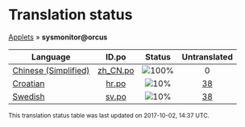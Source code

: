 # Translation status
[Applets](../../README.md) &#187; **sysmonitor@orcus**

Language | ID.po | Status | Untranslated
---------|:--:|:------:|:-----------:
[Chinese (Simplified)](../../language-status/zh_CN.md) | [zh_CN.po](po/zh_CN.po) | ![100%](http://progressed.io/bar/100) | 0
[Croatian](../../language-status/hr.md) | [hr.po](po/hr.po) | ![10%](http://progressed.io/bar/10) | [38](untranslated-po/hr.md)
[Swedish](../../language-status/sv.md) | [sv.po](po/sv.po) | ![10%](http://progressed.io/bar/10) | [38](untranslated-po/sv.md)

<sup>This translation status table was last updated on 2017-10-02, 14:37 UTC.</sup>
